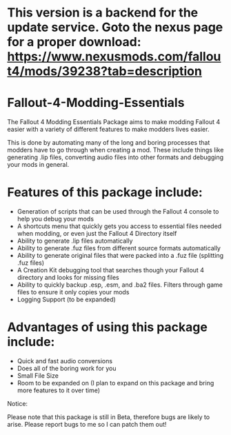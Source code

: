 # This version is a backend for the update service. Goto the nexus page for a proper download: https://www.nexusmods.com/fallout4/mods/39238?tab=description


# Fallout-4-Modding-Essentials

The Fallout 4 Modding Essentials Package aims to make modding Fallout 4 easier with a variety of different features to make modders lives easier.
 
This is done by automating many of the long and boring processes that modders have to go through when creating a mod. These include things like generating .lip files, converting audio files into other formats and debugging
your mods in general.
 
# Features of this package include:
 
- Generation of scripts that can be used through the Fallout 4 console to help you debug your mods
- A shortcuts menu that quickly gets you access to essential files needed when modding, or even just the Fallout 4 Directory itself
- Ability to generate .lip files automatically
- Ability to generate .fuz files from different source formats automatically
- Ability to generate original files that were packed into a .fuz file (splitting .fuz files)
- A Creation Kit debugging tool that searches though your Fallout 4 directory and looks for missing files
- Ability to quickly backup .esp, .esm, and .ba2 files. Filters through game files to ensure it only copies your mods
- Logging Support (to be expanded)

 # Advantages of using this package include:
- Quick and fast audio conversions
- Does all of the boring work for you
- Small File Size
- Room to be expanded on (I plan to expand on this package and bring more features to it over time)

Notice:

Please note that this package is still in Beta, therefore bugs are likely to arise. Please report bugs to me so I can patch them out!
